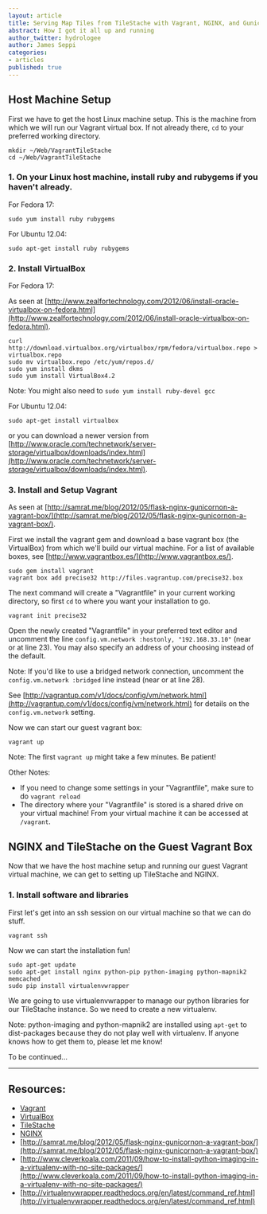 ```yaml
---
layout: article
title: Serving Map Tiles from TileStache with Vagrant, NGINX, and Gunicorn
abstract: How I got it all up and running
author_twitter: hydrologee
author: James Seppi
categories:
- articles
published: true
---
```


## Host Machine Setup

First we have to get the host Linux machine setup.  This is the machine from which we will run our Vagrant virtual box. If not already there, `cd` to your preferred working directory.

    mkdir ~/Web/VagrantTileStache
    cd ~/Web/VagrantTileStache     

### 1. On your Linux host machine, install ruby and rubygems if you haven't already.

For Fedora 17:
 
    sudo yum install ruby rubygems
    
For Ubuntu 12.04:

    sudo apt-get install ruby rubygems
    
### 2. Install VirtualBox

For Fedora 17:

As seen at [http://www.zealfortechnology.com/2012/06/install-oracle-virtualbox-on-fedora.html](http://www.zealfortechnology.com/2012/06/install-oracle-virtualbox-on-fedora.html).
    
    curl http://download.virtualbox.org/virtualbox/rpm/fedora/virtualbox.repo > virtualbox.repo
    sudo mv virtualbox.repo /etc/yum/repos.d/
    sudo yum install dkms
    sudo yum install VirtualBox4.2

Note: You might also need to `sudo yum install ruby-devel gcc`

For Ubuntu 12.04:
    
    sudo apt-get install virtualbox

or you can download a newer version from [http://www.oracle.com/technetwork/server-storage/virtualbox/downloads/index.html](http://www.oracle.com/technetwork/server-storage/virtualbox/downloads/index.html).

### 3. Install and Setup Vagrant

As seen at [http://samrat.me/blog/2012/05/flask-nginx-gunicornon-a-vagrant-box/](http://samrat.me/blog/2012/05/flask-nginx-gunicornon-a-vagrant-box/).

First we install the vagrant gem and download a base vagrant box (the VirtualBox) from which we'll build our virtual machine.  For a list of available boxes, see [http://www.vagrantbox.es/](http://www.vagrantbox.es/).

    sudo gem install vagrant
    vagrant box add precise32 http://files.vagrantup.com/precise32.box
    
The next command will create a "Vagrantfile" in your current working directory, so first `cd` to where you want your installation to go.

    vagrant init precise32

Open the newly created "Vagrantfile" in your preferred text editor and uncomment the line `config.vm.network :hostonly, "192.168.33.10"` (near or at line 23).  You may also specify an address of your choosing instead of the default.

Note: If you'd like to use a bridged network connection, uncomment the `config.vm.network :bridged` line instead (near or at line 28).

See [http://vagrantup.com/v1/docs/config/vm/network.html](http://vagrantup.com/v1/docs/config/vm/network.html) for details on the `config.vm.network` setting.

Now we can start our guest vagrant box:

    vagrant up

Note: The first `vagrant up` might take a few minutes. Be patient!

Other Notes:
* If you need to change some settings in your "Vagrantfile", make sure to do `vagrant reload` 
* The directory where your "Vagrantfile" is stored is a shared drive on your virtual machine!  From your virtual machine it can be accessed at `/vagrant`.

## NGINX and TileStache on the Guest Vagrant Box

Now that we have the host machine setup and running our guest Vagrant virtual machine, we can get to setting up TileStache and NGINX.

### 1. Install software and libraries

First let's get into an ssh session on our virtual machine so that we can do stuff.

    vagrant ssh

Now we can start the installation fun!

    sudo apt-get update
    sudo apt-get install nginx python-pip python-imaging python-mapnik2 memcached 
    sudo pip install virtualenvwrapper

We are going to use virtualenvwrapper to manage our python libraries for our TileStache instance. So we need to create a new virtualenv.

Note: python-imaging and python-mapnik2 are installed using `apt-get` to dist-packages because they do not play well with virtualenv.  If anyone knows how to get them to, please let me know!


To be continued...

**************

## Resources:
* [Vagrant](http://vagrantup.com)
* [VirtualBox](http://virtualbox.org)
* [TileStache](http://www.tilestache.org/)
* [NGINX](http://nginx.org/en/)
* [http://samrat.me/blog/2012/05/flask-nginx-gunicornon-a-vagrant-box/](http://samrat.me/blog/2012/05/flask-nginx-gunicornon-a-vagrant-box/)
* [http://www.cleverkoala.com/2011/09/how-to-install-python-imaging-in-a-virtualenv-with-no-site-packages/](http://www.cleverkoala.com/2011/09/how-to-install-python-imaging-in-a-virtualenv-with-no-site-packages/)
* [http://virtualenvwrapper.readthedocs.org/en/latest/command_ref.html](http://virtualenvwrapper.readthedocs.org/en/latest/command_ref.html)